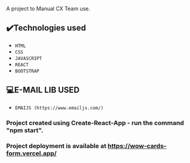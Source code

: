 A project to Manual CX Team use.

## ✔️Technologies used

- ``HTML``
- ``CSS``
- ``JAVASCRIPT``
- ``REACT``
- ``BOOTSTRAP``

## 💻E-MAIL LIB USED 

- ``EMAIJS (https://www.emailjs.com/)``


### Project created using Create-React-App - run the command "npm start".

### Project deployment is available at https://wow-cards-form.vercel.app/



